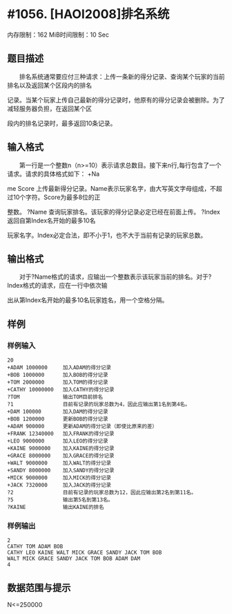 # #1056. [HAOI2008]排名系统

内存限制：162 MiB时间限制：10 Sec

## 题目描述

　　排名系统通常要应付三种请求：上传一条新的得分记录、查询某个玩家的当前排名以及返回某个区段内的排名

记录。当某个玩家上传自己最新的得分记录时，他原有的得分记录会被删除。为了减轻服务器负担，在返回某个区

段内的排名记录时，最多返回10条记录。

## 输入格式

　　第一行是一个整数n（n>=10）表示请求总数目。接下来n行,每行包含了一个请求。请求的具体格式如下： +Na

me Score 上传最新得分记录。Name表示玩家名字，由大写英文字母组成，不超过10个字符。Score为最多8位的正

整数。 ?Name 查询玩家排名。该玩家的得分记录必定已经在前面上传。 ?Index 返回自第Index名开始的最多10名

玩家名字。Index必定合法，即不小于1，也不大于当前有记录的玩家总数。

## 输出格式

　　对于?Name格式的请求，应输出一个整数表示该玩家当前的排名。对于?Index格式的请求，应在一行中依次输

出从第Index名开始的最多10名玩家姓名，用一个空格分隔。

## 样例

### 样例输入

    
    20
    +ADAM 1000000     加入ADAM的得分记录
    +BOB 1000000      加入BOB的得分记录
    +TOM 2000000      加入TOM的得分记录
    +CATHY 10000000   加入CATHY的得分记录
    ?TOM              输出TOM目前排名
    ?1                目前有记录的玩家总数为4，因此应输出第1名到第4名。
    +DAM 100000       加入DAM的得分记录
    +BOB 1200000      更新BOB的得分记录
    +ADAM 900000      更新ADAM的得分记录（即使比原来的差）
    +FRANK 12340000   加入FRANK的得分记录
    +LEO 9000000      加入LEO的得分记录
    +KAINE 9000000    加入KAINE的得分记录
    +GRACE 8000000    加入GRACE的得分记录
    +WALT 9000000     加入WALT的得分记录
    +SANDY 8000000    加入SANDY的得分记录
    +MICK 9000000     加入MICK的得分记录
    +JACK 7320000     加入JACK的得分记录
    ?2                目前有记录的玩家总数为12，因此应输出第2名到第11名。
    ?5                输出第5名到第13名。
    ?KAINE            输出KAINE的排名
    

### 样例输出

    
    2
    CATHY TOM ADAM BOB
    CATHY LEO KAINE WALT MICK GRACE SANDY JACK TOM BOB
    WALT MICK GRACE SANDY JACK TOM BOB ADAM DAM
    4
    
    
    

## 数据范围与提示

N<=250000
